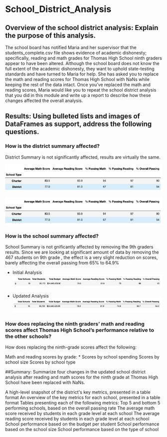 # School_District_Analysis



## Overview of the school district analysis: Explain the purpose of this analysis.

The school board has notified Maria and her supervisor that the students_complete.csv file shows evidence of academic dishonesty; specifically, reading and math grades for Thomas High School ninth graders appear to have been altered. Although the school board does not know the full extent of the academic dishonesty, they want to uphold state-testing standards and have turned to Maria for help. She has asked you to replace the math and reading scores for Thomas High School with NaNs while keeping the rest of the data intact. Once you’ve replaced the math and reading scores, Maria would like you to repeat the school district analysis that you did in this module and write up a report to describe how these changes affected the overall analysis.

## Results: Using bulleted lists and images of DataFrames as support, address the following questions.

### How is the district summary affected?

District Summary is not significantly affected, results are virtually the same. 

![SchoolType1](Resources/SchoolType1.png)

![SchoolType2](Resources/SchoolType2.png)

### How is the school summary affected?

School Summary is not gnificantly affected by removing the 9th graders results. Since we are looking at significant amount of data by removing the 467 students on 9th grade , the effect is a very slight reduction on scores, barely affecting the overall passing from 65% to 64.9%

* Initial Analysis
![Summary1](Resources/Summary1.png)

* Updated Analysis 
![Summary2](Resources/Summary2.png)


### How does replacing the ninth graders’ math and reading scores affect Thomas High School’s performance relative to the other schools?



How does replacing the ninth-grade scores affect the following:

Math and reading scores by grade:
*
Scores by school spending
Scores by school size
Scores by school type


##Summary: Summarize four changes in the updated school district analysis after reading and math scores for the ninth grade at Thomas High School have been replaced with NaNs.



A high-level snapshot of the district's key metrics, presented in a table format
An overview of the key metrics for each school, presented in a table format
Tables presenting each of the following metrics:
Top 5 and bottom 5 performing schools, based on the overall passing rate
The average math score received by students in each grade level at each school
The average reading score received by students in each grade level at each school
School performance based on the budget per student
School performance based on the school size 
School performance based on the type of school
